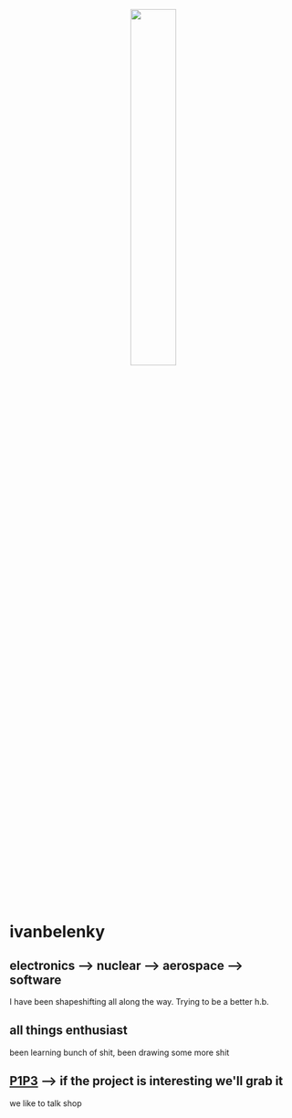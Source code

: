 <!-- insert the following image https://ryanschultz.com/wp-content/uploads/2022/06/DALL%C2%B7E-2022-06-22-22.27.52-steampunk-gentleman-in-a-top-hat-riding-a-penny-farthing-bicycle-in-a-steampunk-landscape-with-airships-in-the-sky-colorful-digital-art.png as a banner-->

<p align="center">
    <img src='https://ryanschultz.com/wp-content/uploads/2022/06/DALL%C2%B7E-2022-06-22-22.27.52-steampunk-gentleman-in-a-top-hat-riding-a-penny-farthing-bicycle-in-a-steampunk-landscape-with-airships-in-the-sky-colorful-digital-art.png' style="width: 40%; height: 40%;" >
</p>

# **ivanbelenky** 

## electronics --> nuclear --> aerospace --> **software**  

I have been shapeshifting all along the way. Trying to be a better h.b. 


## all things **enthusiast**

been learning bunch of shit, been drawing some more shit


## [P1P3](https://p1p3.com.ar) --> if the project is interesting we'll grab it

we like to talk shop
